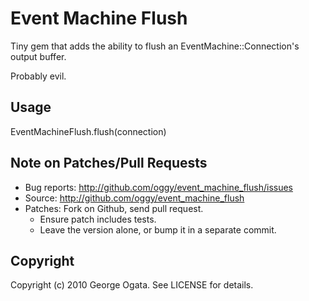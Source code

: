 # Event Machine Flush

Tiny gem that adds the ability to flush an EventMachine::Connection's
output buffer.

Probably evil.

## Usage

   EventMachineFlush.flush(connection)

## Note on Patches/Pull Requests

 * Bug reports: http://github.com/oggy/event_machine_flush/issues
 * Source: http://github.com/oggy/event_machine_flush
 * Patches: Fork on Github, send pull request.
   * Ensure patch includes tests.
   * Leave the version alone, or bump it in a separate commit.

## Copyright

Copyright (c) 2010 George Ogata. See LICENSE for details.
